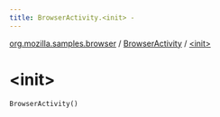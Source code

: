 ```yaml
---
title: BrowserActivity.<init> - 
---
```


[org.mozilla.samples.browser](../index.html) / [BrowserActivity](index.html) / [&lt;init&gt;](./-init-.html)

# &lt;init&gt;

`BrowserActivity()`